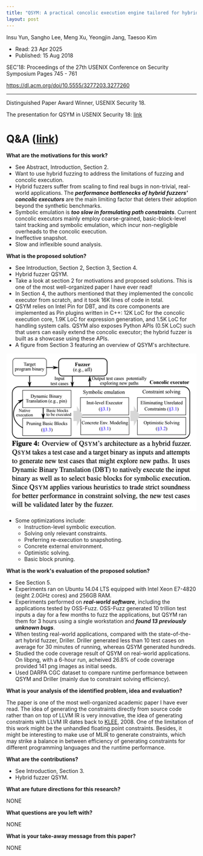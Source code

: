 ```yaml
---
title: "QSYM: A practical concolic execution engine tailored for hybrid fuzzing"
layout: post
---
```


Insu Yun, Sangho Lee, Meng Xu, Yeongjin Jang, Taesoo Kim

* Read: 23 Apr 2025
* Published: 15 Aug 2018

SEC'18: Proceedings of the 27th USENIX Conference on Security Symposium Pages 745 - 761

https://dl.acm.org/doi/10.5555/3277203.3277260

---

Distinguished Paper Award Winner, USENIX Security 18.

The presentation for QSYM in USENIX Security 18: [link](https://www.youtube.com/watch?v=cXr1ZXp40jA)

# Q&A ([link](https://cseweb.ucsd.edu/~wgg/CSE210/howtoread.html))

**What are the motivations for this work?** 

* See Abstract, Introduction, Section 2.
* Want to use hybrid fuzzing to address the limitations of fuzzing and concolic execution.
* Hybrid fuzzers suffer from scaling to find real bugs in non-trivial, real-world applications. The ***performance bottlenecks of hybrid fuzzers' concolic executors*** are the main limiting factor that deters their adoption beyond the synthetic benchmarks.
* Symbolic emulation is ***too slow in formulating path constraints***. Current concolic executors mainly employ coarse-grained, basic-block-level taint tracking and symbolic emulation, which incur non-negligible overheads to the concolic execution.
* Ineffective snapshot.
* Slow and inflexible sound analysis.


**What is the proposed solution?**

* See Introduction, Section 2, Section 3, Section 4. 
* Hybrid fuzzer QSYM.
* Take a look at section 2 for motivations and proposed solutions. This is one of the most well-organized paper I have ever read!
* In Section 4, the authors mentioned that they implemented the concolic executor from scratch, and it took 16K lines of code in total.
* QSYM relies on Intel Pin for DBT, and its core components are implemented as Pin plugins written in C++: 12K LoC for the concolic execution core, 1.9K LoC for expression generation, and 1.5K LoC for handling system calls. QSYM also exposes Python APIs (0.5K LoC) such that users can easily extend the concolic executor; the hybrid fuzzer is built as a showcase using these APIs.
* A figure from Section 3 featuring an overview of QSYM's architecture.

![QSYM architechture](/images/posts/qsym/qsym.png)

* Some optimizations include:
    * Instruction-level symbolic execution.
    * Solving only relevant constraints.
    * Preferring re-execution to snapshoting.
    * Concrete external environment.
    * Optimistic solving.
    * Basic block pruning.

**What is the work's evaluation of the proposed solution?**

* See Section 5.
* Experiments ran on Ubuntu 14.04 LTS equipped with Intel Xeon E7-4820 (eight 2.0GHz cores) and 256GB RAM.
* Experiments performed on ***real-world software***, including the applications tested by OSS-Fuzz. OSS-Fuzz generated 10 trillion test inputs a day for a few months to fuzz the applications, but QSYM ran them for 3 hours using a single workstation and ***found 13 previously unknown bugs***.
* When testing real-world applications, compared with the state-of-the-art hybrid fuzzer, Driller. Driller generated less than 10 test cases on average for 30 minutes of running, whereas QSYM generated hundreds.
* Studied the code coverage result of QSYM on real-world applications. On libpng, with a 6-hour run, acheived 26.8% of code coverage provided 141 png images as initial seeds. 
* Used DARPA CGC dataset to compare runtime performance between QSYM and Driller (mainly due to constraint solving efficiency).

**What is your analysis of the identified problem, idea and evaluation?**

The paper is one of the most well-organized academic paper I have ever read. The idea of generating the constraints directly from source code rather than on top of LLVM IR is very innovative, the idea of generating constraints with LLVM IR dates back to [KLEE](/paper_notes/2025-04-22-KLEE-unassisted-and-automatic-generation-of-high-coverage-tests-for-complex-systems-programs), 2008. One of the limitation of this work might be the unhandled floating point constraints. Besides, it might be interesting to make use of MLIR to generate constraints, which may strike a balance in between efficiency of generating constraints for different programming languages and the runtime performance. 

**What are the contributions?**
* See Introduction, Section 3.
* Hybrid fuzzer QSYM.

**What are future directions for this research?**

NONE

**What questions are you left with?**

NONE

**What is your take-away message from this paper?**

NONE
